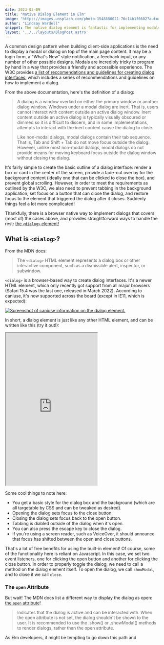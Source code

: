 ```yaml
---
date: 2023-05-09
title: "Native Dialog Element in Elm"
image: "https://images.unsplash.com/photo-1548880021-76c14b1f6602?auto=format&fit=crop&w=1000&q=80"
author: "Lindsay Wardell"
snippet: The native dialog element is fantastic for implementing modals. Let's explore how to make it work within Elm!
layout: '../../layouts/BlogPost.astro'
---
```

A common design pattern when building client-side applications is the need to display a modal or dialog on top of the main page content. It may be a login form, a "What's New" style notification, a feedback input, or any number of other possible designs. Modals are incredibly tricky to program by hand in a way that provides a friendly and accessible experience. The W3C provides [a list of reccomendations and guidelines for creating dialog interfaces](https://www.w3.org/TR/wai-aria-practices/#dialog_modal), which includes a series of recommendations and guidelines on how to implement a dialog.

From the above documentation, here's the definition of a dialog:

> A dialog is a window overlaid on either the primary window or another dialog window. Windows under a modal dialog are inert. That is, users cannot interact with content outside an active dialog window. Inert content outside an active dialog is typically visually obscured or dimmed so it is difficult to discern, and in some implementations, attempts to interact with the inert content cause the dialog to close.
>
> Like non-modal dialogs, modal dialogs contain their tab sequence. That is, Tab and Shift + Tab do not move focus outside the dialog. However, unlike most non-modal dialogs, modal dialogs do not provide means for moving keyboard focus outside the dialog window without closing the dialog.

It's fairly simple to create the basic outline of a dialog interface: render a box or card in the center of the screen, provide a fade-out overlay for the background content (ideally one that can be clicked to close the box), and prevent global scrolling. However, in order to meet the requirements as outlined by the W3C, we also need to prevent tabbing in the background application, set focus on a button that can close the dialog, and restore focus to the element that triggered the dialog after it closes. Suddenly things feel a lot more complicated!

Thankfully, there is a browser native way to implement dialogs that covers (most of) the cases above, and provides straightforward ways to handle the rest: [the `<dialog>` element!](https://developer.mozilla.org/en-US/docs/Web/HTML/Element/dialog)

## What is `<dialog>`?

From the MDN docs:

> The `<dialog>` HTML element represents a dialog box or other interactive component, such as a dismissible alert, inspector, or subwindow.

`<dialog>` is a browser-based way to create dialog interfaces. It's a newer HTML element, which only recently got support from all major browsers (Safari 15.4 was the last one, released in March 2022). According to caniuse, it's now supported across the board (except in IE11, which is expected):

[![Screenshot of caniuse information on the dialog element.](/blog/dialog-caniuse.png)](https://caniuse.com/dialog)

In short, a dialog element is just like any other HTML element, and can be written like this (try it out!):

<iframe src="https://stackblitz.com/edit/web-platform-bdwgb7?embed=1&file=index.html" class="w-full" height="500">

```html
<html>
  <head>
    <title>Dialog example</title>
  </head>
  <body>
    <h1>Dialogs are awesome!</h1>
    <button id="open-dialog">Open dialog</button>
    <dialog>
      <h2>My dialog</h2>
      <button>Close</button>
    </dialog>
    <script src="script.js"></script>
  </body>
</html>
```

```js
document.getElementById('open-dialog').addEventListener('click', () => {
  document.querySelector('dialog').showModal();
});

document.querySelector('dialog > button').addEventListener('click', () => {
  document.querySelector('dialog').close();
});
```

</iframe>

Some cool things to note here:

- You get a basic style for the dialog box and the background (which are all targetable by CSS and can be tweaked as desired).
- Opening the dialog sets focus to the close button.
- Closing the dialog sets focus back to the open button.
- Tabbing is diabled outside of the dialog when it's open.
- You can also press the escape key to close the dialog.
- If you're using a screen reader, such as VoiceOver, it should announce that focus has shifted between the open and close buttons.

That's a lot of free benefits for using the built-in element! Of course, some of the functionality here is reliant on Javascript. In this case, we set two event listeners, one for clicking the open button and another for clicking the close button. In order to properly toggle the dialog, we need to call a method on the dialog element itself. To open the dialog, we call `showModal`, and to close it we call `close`.

### The `open` Attribute

But wait! The MDN docs list a different way to display the dialog as open: [the `open` attribute](https://developer.mozilla.org/en-US/docs/Web/HTML/Element/dialog#attr-open)!

> Indicates that the dialog is active and can be interacted with. When the open attribute is not set, the dialog shouldn't be shown to the user. It is recommended to use the .show() or .showModal() methods to render dialogs, rather than the open attribute.

As Elm developers, it might be tempting to go down this path and 